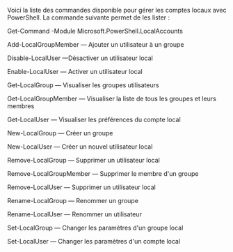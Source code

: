 Voici la liste des commandes disponible pour gérer les comptes locaux avec PowerShell.
La commande suivante permet de les lister :

Get-Command -Module Microsoft.PowerShell.LocalAccounts


Add-LocalGroupMember — Ajouter un utilisateur à un groupe

Disable-LocalUser —Désactiver un utilisateur local

Enable-LocalUser — Activer un utilisateur local

Get-LocalGroup — Visualiser les groupes utilisateurs

Get-LocalGroupMember — Visualiser la liste de tous les groupes et leurs membres

Get-LocalUser — Visualiser les préférences du compte local

New-LocalGroup — Créer un groupe

New-LocalUser — Créer un nouvel utilisateur local

Remove-LocalGroup — Supprimer un utilisateur local

Remove-LocalGroupMember — Supprimer le membre d'un groupe

Remove-LocalUser — Supprimer un utilisateur local

Rename-LocalGroup — Renommer un groupe

Rename-LocalUser — Renommer un utilisateur

Set-LocalGroup — Changer les paramètres d'un groupe local

Set-LocalUser — Changer les paramètres d'un compte local
